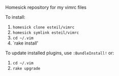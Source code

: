 Homesick repository for my vimrc files

To install:

1. `homesick clone esteil/vimrc`
2. `homesick symlink esteil/vimrc`
3. `cd ~/.vim`
4. `rake install'

To update installed plugins, use `:BundleInstall!` or:

1. `cd ~/.vim`
2. `rake upgrade`


